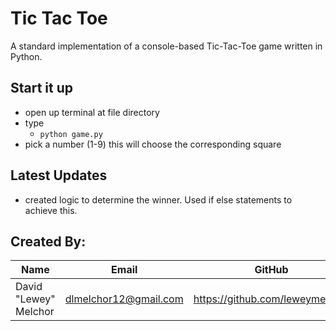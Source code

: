 # Tic Tac Toe

A standard implementation of a console-based Tic-Tac-Toe game written in Python.

## Start it up

- open up terminal at file directory
- type
    - `python game.py`
- pick a number (1-9) this will choose the corresponding square

## Latest Updates
- created logic to determine the winner. Used if else statements to achieve this.

## Created By:

|Name|Email|GitHub|
|----|-----|-------|
|David "Lewey" Melchor|dlmelchor12@gmail.com|https://github.com/leweymelchor|
